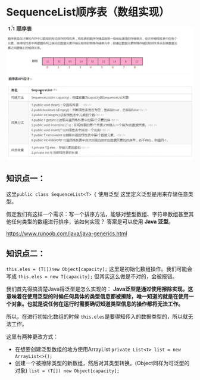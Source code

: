  # SequenceList顺序表（数组实现）
 ![img.png](img.png)
 ![img_1.png](img_1.png)
 ## 知识点一：
这里`public class SequenceList<T> {`
使用泛型
这里定义泛型是用来存储任意类型。

假定我们有这样一个需求：写一个排序方法，能够对整型数组、字符串数组甚至其他任何类型的数组进行排序，该如何实现？
答案是可以使用 **Java 泛型**。

https://www.runoob.com/java/java-generics.html
## 知识点二：
`this.eles = (T[])new Object[capacity];`
这里是初始化数组操作。我们可能会写成 `this.eles = new T[capacity];`
但其实这么做是不对的，会被报错。

我们首先得搞清楚Java得泛型是怎么实现的： **Java泛型是通过使用擦除实现，这意味着在使用泛型的时候任何具体的类型信息都被擦除，唯一知道的就是在使用一个对象。也就是说任何在运行时需要确切知道类型信息的操作都将无法工作。**

所以，在进行初始化数组的时候 `this.eles`是要得知传入的数据类型的，所以就无法工作。

这里有两种更改方式：
 - 在想要创建泛型数组的地方使用ArrayList
`private List<T> list = new ArrayList<>();`
 - 创建一个被擦除类型的新数组，然后对其类型转换。(Object同样为可泛型的对象)
`list = (T[]) new Object[capacity];`


